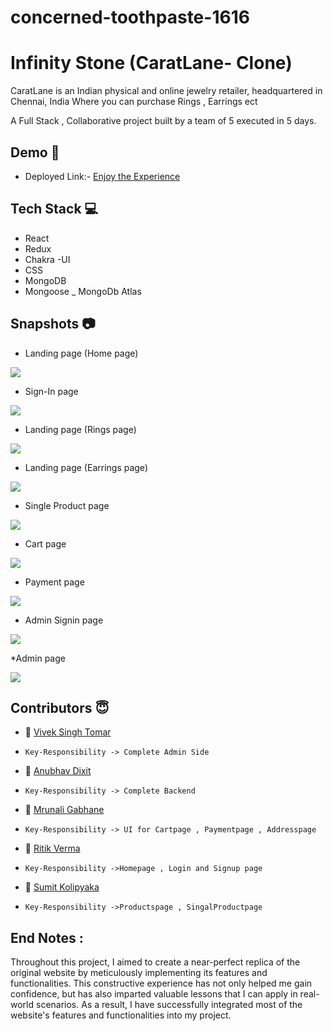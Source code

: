 # concerned-toothpaste-1616




# Infinity Stone  (CaratLane- Clone)

CaratLane is an Indian physical and online jewelry retailer, headquartered in Chennai, India
Where you can purchase Rings , Earrings ect

A Full Stack , Collaborative project built by a team of 5 executed in 5 days.


## Demo  🎥

- Deployed Link:- [Enjoy the Experience](https://goxox.netlify.app/)

## Tech Stack 💻

- React
- Redux
- Chakra -UI
- CSS
- MongoDB
- Mongoose
_ MongoDb Atlas

## Snapshots :camera:
* Landing page (Home page) 


<img src="./Frontend/infinity-stone/src/ImageData/home.png"/>

* Sign-In page
 

<img src="./Frontend/infinity-stone/src/ImageData/signin.png"/>

* Landing page (Rings page) 

<img src="./Frontend/infinity-stone/src/ImageData/rings.png"/>


* Landing page (Earrings page) 


<img src="./Frontend/infinity-stone/src/ImageData/earrings.png"/>




* Single Product page



<img src="./Frontend/infinity-stone/src/ImageData/singal.png"/>


* Cart page

 

<img src="./Frontend/infinity-stone/src/ImageData/cartpage.png"/>

* Payment page



<img src="./Frontend/infinity-stone/src/ImageData/payment.png"/>

* Admin Signin page


<img src="./Frontend/infinity-stone/src/ImageData/adminlogin.png"/>


*Admin page


<img src="./Frontend/infinity-stone/src/ImageData/adminpage.png"/>





## Contributors  😇


- 👤 [Vivek Singh Tomar](https://github.com/VivekTomar03)

-     Key-Responsibility -> Complete Admin Side

- 👤 [Anubhav Dixit](https://github.com/Anubhav0391)

-     Key-Responsibility -> Complete Backend

- 👤 [Mrunali Gabhane](https://github.com/MrunaliGabhane)

-     Key-Responsibility -> UI for Cartpage , Paymentpage , Addresspage 

- 👤 [Ritik Verma](https://github.com/Ritikve03)
-     Key-Responsibility ->Homepage , Login and Signup page

- 👤 [Sumit Kolipyaka](https://github.com/SG-Kolipyaka)

-     Key-Responsibility ->Productspage , SingalProductpage



## End Notes :

Throughout this project, I aimed to create a near-perfect replica of the original website by meticulously implementing its features and functionalities. This constructive experience has not only helped me gain confidence, but has also imparted valuable lessons that I can apply in real-world scenarios. As a result, I have successfully integrated most of the website's features and functionalities into my project.
